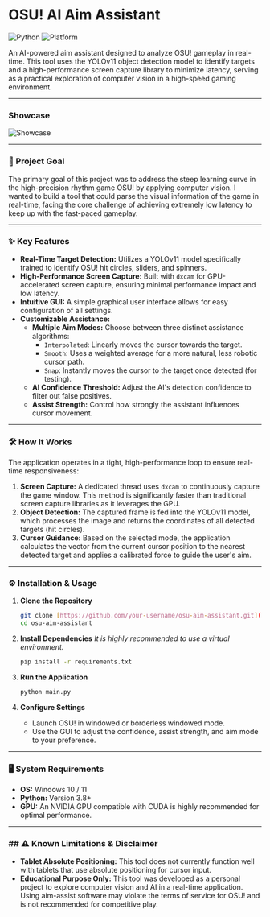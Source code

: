 # OSU! AI Aim Assistant

![Python](https://img.shields.io/badge/Python-3.8+-blue?style=for-the-badge&logo=python&logoColor=white)
![Platform](https://img.shields.io/badge/Platform-Windows-0078D6?style=for-the-badge&logo=windows&logoColor=white)

An AI-powered aim assistant designed to analyze OSU! gameplay in real-time. This tool uses the YOLOv11 object detection model to identify targets and a high-performance screen capture library to minimize latency, serving as a practical exploration of computer vision in a high-speed gaming environment.

---

### Showcase
![Showcase](showcase.gif)



---

### 🎯 Project Goal

The primary goal of this project was to address the steep learning curve in the high-precision rhythm game OSU! by applying computer vision. I wanted to build a tool that could parse the visual information of the game in real-time, facing the core challenge of achieving extremely low latency to keep up with the fast-paced gameplay.

---

### ✨ Key Features

* **Real-Time Target Detection:** Utilizes a YOLOv11 model specifically trained to identify OSU! hit circles, sliders, and spinners.
* **High-Performance Screen Capture:** Built with `dxcam` for GPU-accelerated screen capture, ensuring minimal performance impact and low latency.
* **Intuitive GUI:** A simple graphical user interface allows for easy configuration of all settings.
* **Customizable Assistance:**
    * **Multiple Aim Modes:** Choose between three distinct assistance algorithms:
        * `Interpolated`: Linearly moves the cursor towards the target.
        * `Smooth`: Uses a weighted average for a more natural, less robotic cursor path.
        * `Snap`: Instantly moves the cursor to the target once detected (for testing).
    * **AI Confidence Threshold:** Adjust the AI's detection confidence to filter out false positives.
    * **Assist Strength:** Control how strongly the assistant influences cursor movement.

---

### 🛠️ How It Works

The application operates in a tight, high-performance loop to ensure real-time responsiveness:

1.  **Screen Capture:** A dedicated thread uses `dxcam` to continuously capture the game window. This method is significantly faster than traditional screen capture libraries as it leverages the GPU.
2.  **Object Detection:** The captured frame is fed into the YOLOv11 model, which processes the image and returns the coordinates of all detected targets (hit circles).
3.  **Cursor Guidance:** Based on the selected mode, the application calculates the vector from the current cursor position to the nearest detected target and applies a calibrated force to guide the user's aim.

---

### ⚙️ Installation & Usage

1.  **Clone the Repository**
    ```bash
    git clone [https://github.com/your-username/osu-aim-assistant.git](https://github.com/your-username/osu-aim-assistant.git)
    cd osu-aim-assistant
    ```

2.  **Install Dependencies**
    *It is highly recommended to use a virtual environment.*
    ```bash
    pip install -r requirements.txt
    ```

3.  **Run the Application**
    ```bash
    python main.py
    ```

4.  **Configure Settings**
    * Launch OSU! in windowed or borderless windowed mode.
    * Use the GUI to adjust the confidence, assist strength, and aim mode to your preference.

---

### 🖥️ System Requirements

* **OS:** Windows 10 / 11
* **Python:** Version 3.8+
* **GPU:** An NVIDIA GPU compatible with CUDA is highly recommended for optimal performance.

---

### ## ⚠️ Known Limitations & Disclaimer

* **Tablet Absolute Positioning:** This tool does not currently function well with tablets that use absolute positioning for cursor input.
* **Educational Purpose Only:** This tool was developed as a personal project to explore computer vision and AI in a real-time application. Using aim-assist software may violate the terms of service for OSU! and is not recommended for competitive play.
